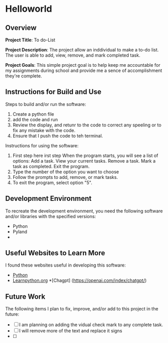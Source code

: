# Helloworld
## Overview

**Project Title**: To do-List

**Project Description**: The project allow an inddividual to make a to-do list. The user is able to add, view, remove, and mark completed task. 

**Project Goals**: This simple project goal is to help keep me accountable for my assignments during school and provide me a sence of accomplishment they're complete. 

## Instructions for Build and Use

Steps to build and/or run the software:

1. Create a python file
2. add the code and run
3. Review the display, and retunr to the code to correct any speeling or to fix any mistake with the code. 
4. Ensure that I push the code to teh terminal. 

Instructions for using the software:

1. First step here
irst step
When the program starts, you will see a list of options:
Add a task.
View your current tasks.
Remove a task.
Mark a task as completed.
Exit the program.
2. Type the number of the option you want to choose
3. Follow the prompts to add, remove, or mark tasks.
4. To exit the program, select option "5".
## Development Environment 

To recreate the development environment, you need the following software and/or libraries with the specified versions:

* Python 
* Pyland 
* 

## Useful Websites to Learn More

I found these websites useful in developing this software:

* [Python](https://www.python.org)
* [Learnpython.org](https://www.learnpython.org)
*[Chagpt] (https://openai.com/index/chatgpt/)

## Future Work

The following items I plan to fix, improve, and/or add to this project in the future:

* [ ] I am planning on adding the vidual check mark to any complete task.
* [ ] I will remove more of the text and replace it signs
* [ ] 